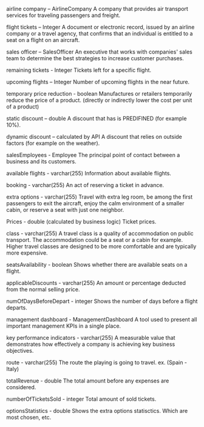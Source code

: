 airline company – AirlineCompany
A company that provides air transport services for traveling passengers and freight.

flight tickets – Integer
A document or electronic record, issued by an airline company or a travel agency, that confirms that an individual is entitled to a seat on a flight on an aircraft.

sales officer – SalesOfficer
An executive that works with companies' sales team to determine the best strategies to increase customer purchases.

remaining tickets - Integer
Tickets left for a specific flight.

upcoming flights – Integer
Number of upcoming flights in the near future.

temporary price reduction - boolean
Manufactures or retailers temporarily reduce the price of a product. (directly or indirectly lower the cost per unit of a product)

static discount – double
A discount that has is PREDIFINED (for example 10%).

dynamic discount – calculated by API
A discount that relies on outside factors (for example on the weather).

salesEmployees - Employee
The principal point of contact between a business and its customers.

available flights - varchar(255)
Information about available flights.

booking - varchar(255)
An act of reserving a ticket in advance.

extra options - varchar(255)
Travel with extra leg room, be among the first passengers to exit the aircraft, enjoy the calm environment of a smaller cabin,
or reserve a seat with just one neighbor.

Prices - double (calculated by business logic)
Ticket prices.

class - varchar(255)
A travel class is a quality of accommodation on public transport. The accommodation could be a seat or a cabin for example. Higher travel classes are designed to be more comfortable and are typically more expensive.

seatsAvailability - boolean
Shows whether there are available seats on a flight. 

applicableDiscounts - varchar(255)
An amount or percentage deducted from the normal selling price.

numOfDaysBeforeDepart - integer
Shows the number of days before a flight departs.

management dashboard - ManagementDashboard
A tool used to present all important management KPIs in a single place.

key performance indicators - varchar(255)
A measurable value that demonstrates how effectively a company is achieving key business objectives.

route - varchar(255)
The route the playing is going to travel. ex. (Spain - Italy)

totalRevenue - double
The total amount before any expenses are considered.

numberOfTicketsSold - integer
Total amount of sold tickets.

optionsStatistics - double
Shows the extra options statisctics. Which are most chosen, etc.
